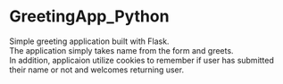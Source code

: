 # GreetingApp_Python

Simple greeting application built with Flask.
</br>
The application simply takes name from the form and greets.
</br>
In addition, applicaion utilize cookies to remember if user has submitted their name or not and welcomes returning user.
